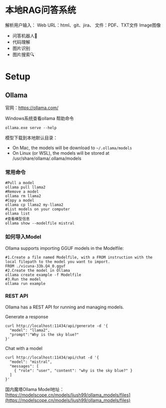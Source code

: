 # 本地RAG问答系统

解析用户输入：
Web URL：html、git、jira、
文件：PDF、TXT文件
Image图像

- 问答机器人🤖
- 代码理解
- 图片识别
- 图片搜索🔍

# Setup

## Ollama
官网：https://ollama.com/

Windows系统查看ollama 帮助命令
```shell
ollama.exe serve --help
```

模型下载到本地默认目录：
- On Mac, the models will be download to `~/.ollama/models`
- On Linux (or WSL), the models will be stored at /usr/share/ollama/.ollama/models



### 常用命令
```shell
#Pull a model
ollama pull llama2
#Remove a model
ollama rm llama2
#Copy a model
ollama cp llama2 my-llama2
#List models on your computer
ollama list
#查看模型信息
ollama show --modelfile mistral
```

### 如何导入Model
Ollama supports importing GGUF models in the Modelfile:
```shell
#1.Create a file named Modelfile, with a FROM instruction with the local filepath to the model you want to import.
FROM ./vicuna-33b.Q4_0.gguf
#2.Create the model in Ollama
ollama create example -f Modelfile
#3.Run the model
ollama run example
```

###  REST API
Ollama has a REST API for running and managing models.

Generate a response

```shell
curl http://localhost:11434/api/generate -d '{
  "model": "llama2",
  "prompt":"Why is the sky blue?"
}'
```
Chat with a model
```shell
curl http://localhost:11434/api/chat -d '{
  "model": "mistral",
  "messages": [
    { "role": "user", "content": "why is the sky blue?" }
  ]
}'
```

国内魔塔Ollama Model地址：[https://modelscope.cn/models/liush99/ollama_models/files](https://modelscope.cn/models/liush99/ollama_models/files)